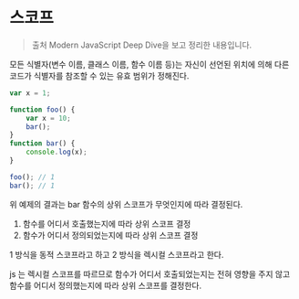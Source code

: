 # 스코프

> 출처 Modern JavaScript Deep Dive을 보고 정리한 내용입니다.

모든 식별자(변수 이름, 클래스 이름, 함수 이름 등)는 자신이 선언된 위치에 의해 다른 코드가 식별자를 참조할 수 있는 유효 범위가 정해진다.

```js
var x = 1;

function foo() {
    var x = 10;
    bar();
}
function bar() {
    console.log(x);
}

foo(); // 1
bar(); // 1
```

위 예제의 결과는 bar 함수의 상위 스코프가 무엇인지에 따라 결정된다.

1. 함수를 어디서 호출했는지에 따라 상위 스코프 결정
2. 함수가 어디서 정의되었는지에 따라 상위 스코프 결정

1 방식을 동적 스코프라고 하고 2 방식을 렉시컬 스코프라고 한다.

js 는 렉시컬 스코프를 따르므로 함수가 어디서 호출되었는지는 전혀 영향을 주지 않고 함수를 어디서 정의했는지에 따라 상위 스코프를 결정한다.

